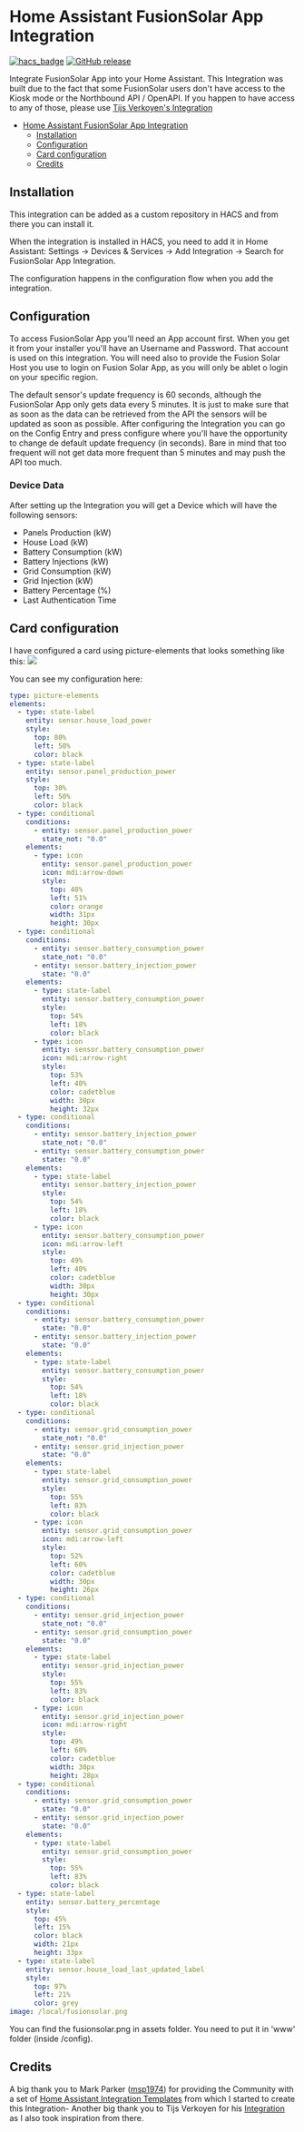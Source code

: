 # Home Assistant FusionSolar App Integration

[![hacs_badge](https://img.shields.io/badge/HACS-Default-41BDF5.svg)](https://github.com/hacs/integration)
[![GitHub release](https://img.shields.io/github/release/hcraveiro/Home-Assistant-FusionSolar-App.svg)](https://github.com/hcraveiro/Home-Assistant-FusionSolar-App/releases/)

Integrate FusionSolar App into your Home Assistant. This Integration was built due to the fact that some FusionSolar users don't have access to the Kiosk mode or the Northbound API / OpenAPI. If you happen to have access to any of those, please use [Tijs Verkoyen's Integration](https://github.com/tijsverkoyen/HomeAssistant-FusionSolar) 

- [Home Assistant FusionSolar App Integration](#home-assistant-fusionsolar-app-integration)
    - [Installation](#installation)
    - [Configuration](#configuration)
    - [Card configuration](#card-configuration)
    - [Credits](#credits)

## Installation

This integration can be added as a custom repository in HACS and from there you can install it.

When the integration is installed in HACS, you need to add it in Home Assistant: Settings → Devices & Services → Add Integration → Search for FusionSolar App Integration.

The configuration happens in the configuration flow when you add the integration.

## Configuration

To access FusionSolar App you'll need an App account first. When you get it from your installer you'll have an Username and Password. That account is used on this integration. You will need also to provide the Fusion Solar Host you use to login on Fusion Solar App, as you will only be ablet o login on your specific region.

The default sensor's update frequency is 60 seconds, although the FusionSolar App only gets data every 5 minutes. It is just to make sure that as soon as the data can be retrieved from the API the sensors will be updated as soon as possible. After configuring the Integration you can go on the Config Entry and press configure where you'll have the opportunity to change de default update frequency (in seconds). Bare in mind that too frequent will not get data more frequent than 5 minutes and may push the API too much.


### Device Data

After setting up the Integration you will get a Device which will have the following sensors:
* Panels Production (kW)
* House Load (kW)
* Battery Consumption (kW)
* Battery Injections (kW)
* Grid Consumption (kW)
* Grid Injection (kW)
* Battery Percentage (%)
* Last Authentication Time

## Card configuration

I have configured a card using picture-elements that looks something like this:
<a href="#"><img src="https://raw.githubusercontent.com/hcraveiro/Home-Assistant-FusionSolar-App/main/assets/card.png"></a>

You can see my configuration here:

```yaml
type: picture-elements
elements:
  - type: state-label
    entity: sensor.house_load_power
    style:
      top: 80%
      left: 50%
      color: black
  - type: state-label
    entity: sensor.panel_production_power
    style:
      top: 30%
      left: 50%
      color: black
  - type: conditional
    conditions:
      - entity: sensor.panel_production_power
        state_not: "0.0"
    elements:
      - type: icon
        entity: sensor.panel_production_power
        icon: mdi:arrow-down
        style:
          top: 48%
          left: 51%
          color: orange
          width: 31px
          height: 30px
  - type: conditional
    conditions:
      - entity: sensor.battery_consumption_power
        state_not: "0.0"
      - entity: sensor.battery_injection_power
        state: "0.0"
    elements:
      - type: state-label
        entity: sensor.battery_consumption_power
        style:
          top: 54%
          left: 18%
          color: black
      - type: icon
        entity: sensor.battery_consumption_power
        icon: mdi:arrow-right
        style:
          top: 53%
          left: 40%
          color: cadetblue
          width: 30px
          height: 32px
  - type: conditional
    conditions:
      - entity: sensor.battery_injection_power
        state_not: "0.0"
      - entity: sensor.battery_consumption_power
        state: "0.0"
    elements:
      - type: state-label
        entity: sensor.battery_injection_power
        style:
          top: 54%
          left: 18%
          color: black
      - type: icon
        entity: sensor.battery_consumption_power
        icon: mdi:arrow-left
        style:
          top: 49%
          left: 40%
          color: cadetblue
          width: 30px
          height: 30px
  - type: conditional
    conditions:
      - entity: sensor.battery_consumption_power
        state: "0.0"
      - entity: sensor.battery_injection_power
        state: "0.0"
    elements:
      - type: state-label
        entity: sensor.battery_consumption_power
        style:
          top: 54%
          left: 18%
          color: black
  - type: conditional
    conditions:
      - entity: sensor.grid_consumption_power
        state_not: "0.0"
      - entity: sensor.grid_injection_power
        state: "0.0"
    elements:
      - type: state-label
        entity: sensor.grid_consumption_power
        style:
          top: 55%
          left: 83%
          color: black
      - type: icon
        entity: sensor.grid_consumption_power
        icon: mdi:arrow-left
        style:
          top: 52%
          left: 60%
          color: cadetblue
          width: 30px
          height: 26px
  - type: conditional
    conditions:
      - entity: sensor.grid_injection_power
        state_not: "0.0"
      - entity: sensor.grid_consumption_power
        state: "0.0"
    elements:
      - type: state-label
        entity: sensor.grid_injection_power
        style:
          top: 55%
          left: 83%
          color: black
      - type: icon
        entity: sensor.grid_injection_power
        icon: mdi:arrow-right
        style:
          top: 49%
          left: 60%
          color: cadetblue
          width: 30px
          height: 28px
  - type: conditional
    conditions:
      - entity: sensor.grid_consumption_power
        state: "0.0"
      - entity: sensor.grid_injection_power
        state: "0.0"
    elements:
      - type: state-label
        entity: sensor.grid_consumption_power
        style:
          top: 55%
          left: 83%
          color: black
  - type: state-label
    entity: sensor.battery_percentage
    style:
      top: 45%
      left: 15%
      color: black
      width: 21px
      height: 33px
  - type: state-label
    entity: sensor.house_load_last_updated_label
    style:
      top: 97%
      left: 21%
      color: grey
image: /local/fusionsolar.png
```

You can find the fusionsolar.png in assets folder. You need to put it in 'www' folder (inside /config).

## Credits

A big thank you to Mark Parker ([msp1974](https://github.com/msp1974)) for providing the Community with a set of [Home Assistant Integration Templates](https://github.com/msp1974/HAIntegrationExamples) from which I started to create this Integration-
Another big thank you to Tijs Verkoyen for his [Integration](https://github.com/tijsverkoyen/HomeAssistant-FusionSolar) as I also took inspiration from there.
